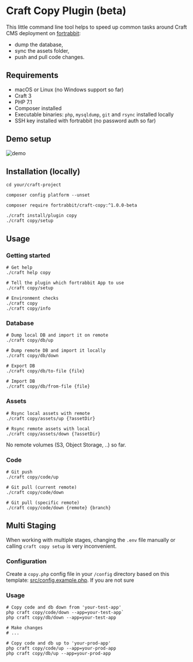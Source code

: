 # Craft Copy Plugin (beta)

This little command line tool helps to speed up common tasks around Craft CMS deployment on [fortrabbit](https://www.fortrabbit.com/):

* dump the database,
* sync the assets folder,
* push and pull code changes.

## Requirements

* macOS or Linux (no Windows support so far)
* Craft 3
* PHP 7.1
* Composer installed
* Executable binaries: `php`, `mysqldump`, `git` and `rsync` installed locally
* SSH key installed with fortrabbit (no password auth so far)

## Demo setup

![demo](https://github.com/fortrabbit/craft-copy/blob/master/demo_setup.gif "Demo")


## Installation (locally)

```shell
cd your/craft-project

composer config platform --unset

composer require fortrabbit/craft-copy:^1.0.0-beta

./craft install/plugin copy
./craft copy/setup
```


## Usage

### Getting started

```shell
# Get help
./craft help copy

# Tell the plugin which fortrabbit App to use
./craft copy/setup

# Environment checks
./craft copy
./craft copy/info
```

### Database

```shell
# Dump local DB and import it on remote
./craft copy/db/up

# Dump remote DB and import it locally
./craft copy/db/down

# Export DB
./craft copy/db/to-file {file}

# Import DB
./craft copy/db/from-file {file}
```

### Assets

```shell
# Rsync local assets with remote
./craft copy/assets/up {?assetDir}

# Rsync remote assets with local
./craft copy/assets/down {?assetDir}
```

No remote volumes (S3, Object Storage, ..) so far.

### Code

```shell
# Git push
./craft copy/code/up

# Git pull (current remote)
./craft copy/code/down

# Git pull (specific remote)
./craft copy/code/down {remote} {branch}
```

## Multi Staging

When working with multiple stages, changing the `.env` file manually or calling `craft copy setup` is very inconvenient.


### Configuration

Create a `copy.php` config file in your `/config` directory based on this template: [src/config.example.php](src/config.example.php).
If you are not sure 

### Usage

```
# Copy code and db down from 'your-test-app'
php craft copy/code/down --app=your-test-app`
php craft copy/db/down --app=your-test-app

# Make changes
# ... 

# Copy code and db up to 'your-prod-app'
php craft copy/code/up --app=your-prod-app
php craft copy/db/up --app=your-prod-app
```
